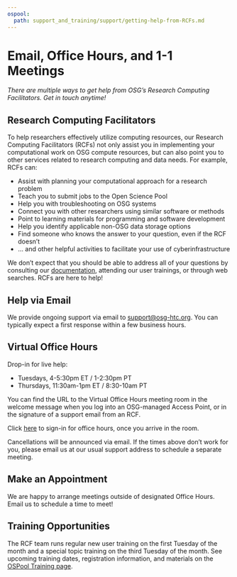 ```yaml
---
ospool:
  path: support_and_training/support/getting-help-from-RCFs.md
---
```


Email, Office Hours, and 1-1 Meetings 
====================================


*There are multiple ways to get help from OSG’s Research Computing Facilitators. Get in touch anytime!*


## Research Computing Facilitators
To help researchers effectively utilize computing resources, our Research Computing Facilitators (RCFs) not only assist you in implementing your computational work on OSG compute resources, but can also point you to other services related to research computing and data needs. For example, RCFs can:

- Assist with planning your computational approach for a research problem
- Teach you to submit jobs to the Open Science Pool
- Help you with troubleshooting on OSG systems
- Connect you with other researchers using similar software or methods
- Point to learning materials for programming and software development
- Help you identify applicable non-OSG data storage options
- Find someone who knows the answer to your question, even if the RCF doesn’t
- … and other helpful activities to facilitate your use of cyberinfrastructure

We don’t expect that you should be able to address all of your questions by consulting our [documentation](https://portal.osg-htc.org/documentation/), attending our user trainings, or through web searches. RCFs are here to help!


## Help via Email
We provide ongoing support via email to support@osg-htc.org. You can typically expect a first response within a few business hours.


## Virtual Office Hours
Drop-in for live help:

- Tuesdays, 4-5:30pm ET / 1-2:30pm PT
- Thursdays, 11:30am-1pm ET / 8:30-10am PT

You can find the URL to the Virtual Office Hours meeting room in the welcome message when you log into an OSG-managed Access Point, or in the signature of a support email from an RCF. 

Click [here](https://docs.google.com/forms/d/e/1FAIpQLSd3K78Xx1Vo-KjqW_2y0YKcUMXrEsKXWk3I1Aww64RL22QpnQ/viewform) to sign-in for office hours, once you arrive in the room. 

Cancellations will be announced via email. If the times above don’t work for you, please email us at our usual support address to schedule a separate meeting.


## Make an Appointment
We are happy to arrange meetings outside of designated Office Hours. Email us to schedule a time to meet!


## Training Opportunities
The RCF team runs regular new user training on the first Tuesday of the month and a special topic training on the third Tuesday of the month. See upcoming training dates, registration information, and materials on the [OSPool Training page](../../../support_and_training/training/osgusertraining/).
